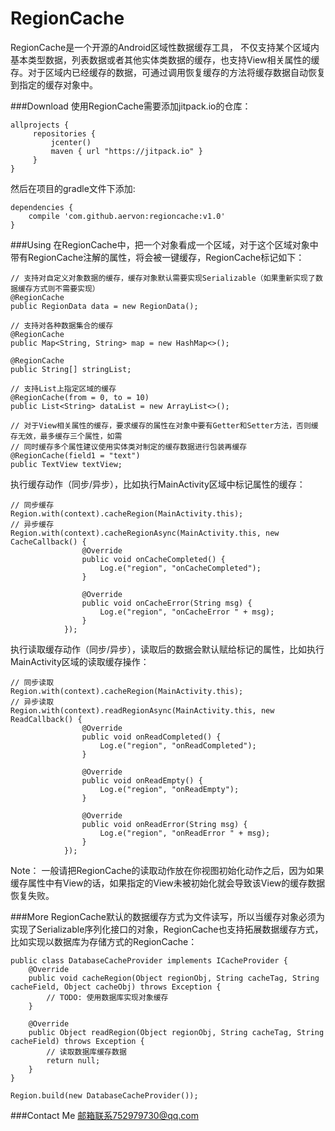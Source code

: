 # RegionCache
RegionCache是一个开源的Android区域性数据缓存工具， 不仅支持某个区域内基本类型数据，列表数据或者其他实体类数据的缓存，也支持View相关属性的缓存。对于区域内已经缓存的数据，可通过调用恢复缓存的方法将缓存数据自动恢复到指定的缓存对象中。

###Download
使用RegionCache需要添加jitpack.io的仓库：

    allprojects {
         repositories {
             jcenter()
             maven { url "https://jitpack.io" }
         }
    }
然后在项目的gradle文件下添加:

    dependencies {
        compile 'com.github.aervon:regioncache:v1.0'
    }

###Using
在RegionCache中，把一个对象看成一个区域，对于这个区域对象中带有RegionCache注解的属性，将会被一键缓存，RegionCache标记如下：

    // 支持对自定义对象数据的缓存，缓存对象默认需要实现Serializable（如果重新实现了数据缓存方式则不需要实现）
    @RegionCache
    public RegionData data = new RegionData();

    // 支持对各种数据集合的缓存
    @RegionCache
    public Map<String, String> map = new HashMap<>();

    @RegionCache
    public String[] stringList;

    // 支持List上指定区域的缓存
    @RegionCache(from = 0, to = 10)
    public List<String> dataList = new ArrayList<>();

    // 对于View相关属性的缓存，要求缓存的属性在对象中要有Getter和Setter方法，否则缓存无效，最多缓存三个属性，如需
    // 同时缓存多个属性建议使用实体类对制定的缓存数据进行包装再缓存
    @RegionCache(field1 = "text")
    public TextView textView;

执行缓存动作（同步/异步），比如执行MainActivity区域中标记属性的缓存：

    // 同步缓存
    Region.with(context).cacheRegion(MainActivity.this);
    // 异步缓存
    Region.with(context).cacheRegionAsync(MainActivity.this, new CacheCallback() {
                    @Override
                    public void onCacheCompleted() {
                        Log.e("region", "onCacheCompleted");
                    }

                    @Override
                    public void onCacheError(String msg) {
                        Log.e("region", "onCacheError " + msg);
                    }
                });

执行读取缓存动作（同步/异步），读取后的数据会默认赋给标记的属性，比如执行MainActivity区域的读取缓存操作：

    // 同步读取
    Region.with(context).cacheRegion(MainActivity.this);
    // 异步读取
    Region.with(context).readRegionAsync(MainActivity.this, new ReadCallback() {
                    @Override
                    public void onReadCompleted() {
                        Log.e("region", "onReadCompleted");
                    }

                    @Override
                    public void onReadEmpty() {
                        Log.e("region", "onReadEmpty");
                    }

                    @Override
                    public void onReadError(String msg) {
                        Log.e("region", "onReadError " + msg);
                    }
                });
Note： 一般请把RegionCache的读取动作放在你视图初始化动作之后，因为如果缓存属性中有View的话，如果指定的View未被初始化就会导致该View的缓存数据恢复失败。

###More
RegionCache默认的数据缓存方式为文件读写，所以当缓存对象必须为实现了Serializable序列化接口的对象，RegionCache也支持拓展数据缓存方式，比如实现以数据库为存储方式的RegionCache：
    
    public class DatabaseCacheProvider implements ICacheProvider {
        @Override
        public void cacheRegion(Object regionObj, String cacheTag, String cacheField, Object cacheObj) throws Exception {
            // TODO: 使用数据库实现对象缓存
        }

        @Override
        public Object readRegion(Object regionObj, String cacheTag, String cacheField) throws Exception {
            // 读取数据库缓存数据
            return null;
        }
    }
       
    Region.build(new DatabaseCacheProvider());

###Contact Me
邮箱联系752979730@qq.com

